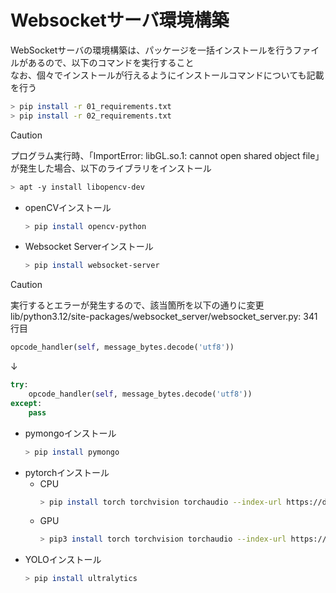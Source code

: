 # Websocketサーバ環境構築
WebSocketサーバの環境構築は、パッケージを一括インストールを行うファイルがあるので、以下のコマンドを実行すること  
なお、個々でインストールが行えるようにインストールコマンドについても記載を行う
``` bash
> pip install -r 01_requirements.txt
> pip install -r 02_requirements.txt
```

> [!CAUTION]
> プログラム実行時、「ImportError: libGL.so.1: cannot open shared object file」が発生した場合、以下のライブラリをインストール
>
> ``` bash
> > apt -y install libopencv-dev
> ```
* openCVインストール  
    ``` bash
    > pip install opencv-python
    ```
* Websocket Serverインストール  
    ``` bash
    > pip install websocket-server
    ```
> [!CAUTION]
> 実行するとエラーが発生するので、該当箇所を以下の通りに変更
> lib/python3.12/site-packages/websocket_server/websocket_server.py: 341行目
> ``` python
> opcode_handler(self, message_bytes.decode('utf8'))
> ```
> ↓
> ``` python
> try:
>     opcode_handler(self, message_bytes.decode('utf8'))
> except:
>     pass
> ```
* pymongoインストール  
    ``` bash
    > pip install pymongo
    ```
* pytorchインストール  
    * CPU   
        ``` bash  
        > pip install torch torchvision torchaudio --index-url https://download.pytorch.org/whl/cpu  
        ```
     * GPU  
        ``` bash  
        > pip3 install torch torchvision torchaudio --index-url https://download.pytorch.org/whl/cu118
        ```
* YOLOインストール  
    ``` bash
    > pip install ultralytics
    ```
